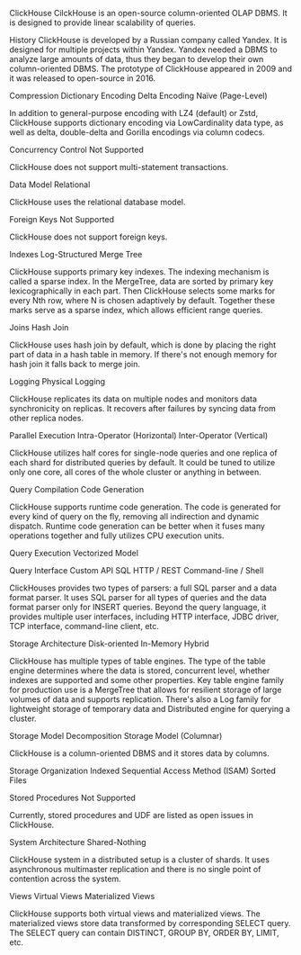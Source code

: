 ClickHouse 
CilckHouse is an open-source column-oriented OLAP DBMS. It is designed to provide linear scalability of queries.


History 
ClickHouse is developed by a Russian company called Yandex. It is designed for multiple projects within Yandex. Yandex needed a DBMS to analyze large amounts of data, thus they began to develop their own column-oriented DBMS. The prototype of ClickHouse appeared in 2009 and it was released to open-source in 2016.


Compression 
Dictionary Encoding Delta Encoding Naïve (Page-Level)

In addition to general-purpose encoding with LZ4 (default) or Zstd, ClickHouse supports dictionary encoding via LowCardinality data type, as well as delta, double-delta and Gorilla encodings via column codecs.


Concurrency Control
Not Supported

ClickHouse does not support multi-statement transactions.


Data Model 
Relational

ClickHouse uses the relational database model.


Foreign Keys
Not Supported

ClickHouse does not support foreign keys.


Indexes 
Log-Structured Merge Tree

ClickHouse supports primary key indexes. The indexing mechanism is called a sparse index. In the MergeTree, data are sorted by primary key lexicographically in each part. Then ClickHouse selects some marks for every Nth row, where N is chosen adaptively by default. Together these marks serve as a sparse index, which allows efficient range queries.


Joins 
Hash Join

ClickHouse uses hash join by default, which is done by placing the right part of data in a hash table in memory. If there's not enough memory for hash join it falls back to merge join.


Logging 
Physical Logging

ClickHouse replicates its data on multiple nodes and monitors data synchronicity on replicas. It recovers after failures by syncing data from other replica nodes.


Parallel Execution 
Intra-Operator (Horizontal) Inter-Operator (Vertical)

ClickHouse utilizes half cores for single-node queries and one replica of each shard for distributed queries by default. It could be tuned to utilize only one core, all cores of the whole cluster or anything in between.


Query Compilation 
Code Generation

ClickHouse supports runtime code generation. The code is generated for every kind of query on the fly, removing all indirection and dynamic dispatch. Runtime code generation can be better when it fuses many operations together and fully utilizes CPU execution units.


Query Execution 
Vectorized Model

Query Interface 
Custom API SQL HTTP / REST Command-line / Shell

ClickHouses provides two types of parsers: a full SQL parser and a data format parser. It uses SQL parser for all types of queries and the data format parser only for INSERT queries. Beyond the query language, it provides multiple user interfaces, including HTTP interface, JDBC driver, TCP interface, command-line client, etc.


Storage Architecture
Disk-oriented In-Memory Hybrid

ClickHouse has multiple types of table engines. The type of the table engine determines where the data is stored, concurrent level, whether indexes are supported and some other properties. Key table engine family for production use is a MergeTree that allows for resilient storage of large volumes of data and supports replication. There's also a Log family for lightweight storage of temporary data and Distributed engine for querying a cluster.


Storage Model 
Decomposition Storage Model (Columnar)

ClickHouse is a column-oriented DBMS and it stores data by columns.


Storage Organization
Indexed Sequential Access Method (ISAM) Sorted Files

Stored Procedures 
Not Supported

Currently, stored procedures and UDF are listed as open issues in ClickHouse.


System Architecture 
Shared-Nothing

ClickHouse system in a distributed setup is a cluster of shards. It uses asynchronous multimaster replication and there is no single point of contention across the system.


Views 
Virtual Views Materialized Views

ClickHouse supports both virtual views and materialized views. The materialized views store data transformed by corresponding SELECT query. The SELECT query can contain DISTINCT, GROUP BY, ORDER BY, LIMIT, etc.